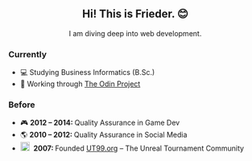 

<h2 align="center">Hi! This is Frieder. 😊</h2>
<p align="center">I am diving deep into web development.</p>

<h3>Currently</h3>
<ul>
  <li>💻 Studying Business Informatics (B.Sc.)</li>
  <li>💪 Working through <a href="https://www.theodinproject.com" title="The Odin Project">The Odin Project</a></li>
</ul>

<h3>Before</h3>
<ul>
  <li>🎮 <strong>2012 – 2014: </strong> Quality Assurance in Game Dev</li>
  <li>🌎 <strong>2010 – 2012: </strong> Quality Assurance in Social Media</li>
  <li><img src="https://ut99.org/utlogo2b.png" width="18" height="18">&nbsp;&nbsp;<strong>2007: </strong>Founded <a href="https://ut99.org" title="UT99.org – The Unreal Tournament Community">UT99.org</a> – The Unreal Tournament Community</li>
</ul>

